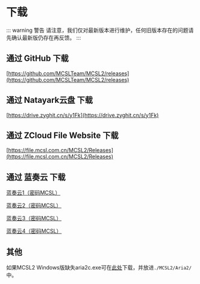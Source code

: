 # 下载

::: warning 警告
请注意，我们仅对最新版本进行维护，任何旧版本存在的问题请先确认最新版仍存在再反馈。
:::

## 通过 GitHub 下载

[https://github.com/MCSLTeam/MCSL2/releases](https://github.com/MCSLTeam/MCSL2/releases)

## 通过 Natayark云盘 下载  

[https://drive.zyghit.cn/s/y1Fk](https://drive.zyghit.cn/s/y1Fk)

## 通过 ZCloud File Website 下载  

[https://file.mcsl.com.cn/MCSL2/Releases](https://file.mcsl.com.cn/MCSL2/Releases)

## 通过 蓝奏云 下载

[蓝奏云1（密码MCSL）](https://lxht.lanzoum.com/b01edy9tg)

[蓝奏云2（密码MCSL）](https://lxht.lanzoux.com/b01edy9tg)

[蓝奏云3（密码MCSL）](https://lxht.lanzoug.com/b01edy9tg)

[蓝奏云4（密码MCSL）](https://lxht.lanzoub.com/b01edy9tg)

## 其他  

如果MCSL2 Windows版缺失aria2c.exe可在[此处](hhttps://file.mcsl.com.cn/MCSL2/Resources/aria2c.exe)下载，并放进`./MCSL2/Aria2/`中。
